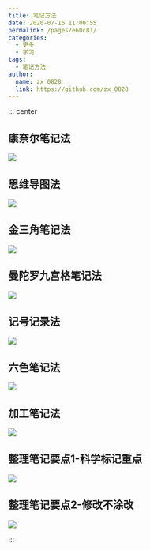 ```yaml
---
title: 笔记方法
date: 2020-07-16 11:00:55
permalink: /pages/e60c81/
categories: 
  - 更多
  - 学习
tags: 
  - 笔记方法
author: 
  name: zx_0828
  link: https://github.com/zx_0828
---
```


::: center

## 康奈尔笔记法
![](https://cdn.jsdelivr.net/gh/maoyln/maoyl-img/blog/20200716105752.jpg)

## 思维导图法
![](https://cdn.jsdelivr.net/gh/maoyln/maoyl-img/blog/20200716105747.jpg)

## 金三角笔记法
![](https://cdn.jsdelivr.net/gh/maoyln/maoyl-img/blog/20200716105753.jpg)

## 曼陀罗九宫格笔记法
![](https://cdn.jsdelivr.net/gh/maoyln/maoyl-img/blog/20200716105748.jpg)

## 记号记录法
![](https://cdn.jsdelivr.net/gh/maoyln/maoyl-img/blog/20200716105749.jpg)

## 六色笔记法
![](https://cdn.jsdelivr.net/gh/maoyln/maoyl-img/blog/20200716105750.jpg)

## 加工笔记法
![](https://cdn.jsdelivr.net/gh/maoyln/maoyl-img/blog/20200716105751.jpg)
## 整理笔记要点1-科学标记重点
![](https://cdn.jsdelivr.net/gh/maoyln/maoyl-img/blog/20200716105746.jpg)

## 整理笔记要点2-修改不涂改
![](https://cdn.jsdelivr.net/gh/maoyln/maoyl-img/blog/20200716105745.jpg)

:::